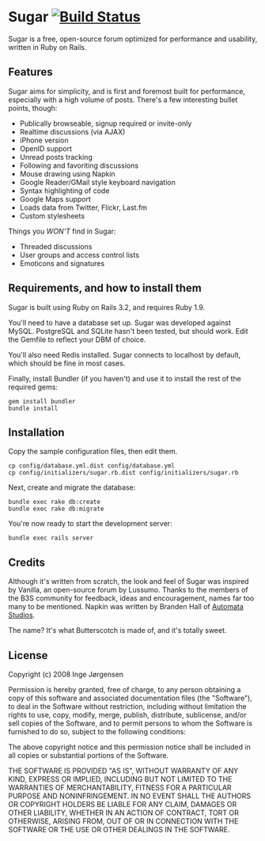 # Sugar [![Build Status](https://travis-ci.org/elektronaut/sugar.png)](https://travis-ci.org/elektronaut/sugar)

Sugar is a free, open-source forum optimized for performance and usability, written in Ruby on Rails.


## Features

Sugar aims for simplicity, and is first and foremost built for performance, especially with a high volume of posts. There's a few interesting bullet points, though:

* Publically browseable, signup required or invite-only
* Realtime discussions (via AJAX)
* iPhone version
* OpenID support
* Unread posts tracking
* Following and favoriting discussions
* Mouse drawing using Napkin
* Google Reader/GMail style keyboard navigation
* Syntax highlighting of code
* Google Maps support
* Loads data from Twitter, Flickr, Last.fm
* Custom stylesheets

Things you *WON'T* find in Sugar:

* Threaded discussions
* User groups and access control lists
* Emoticons and signatures


## Requirements, and how to install them

Sugar is built using Ruby on Rails 3.2, and requires Ruby 1.9.

You'll need to have a database set up. Sugar was developed against MySQL. PostgreSQL and SQLite hasn't been tested, but should work. Edit the Gemfile to reflect your DBM of choice.

You'll also need Redis installed. Sugar connects to localhost by default, which should be fine in most cases.

Finally, install Bundler (if you haven't) and use it to install the rest of the required gems:

```
gem install bundler
bundle install
```

## Installation

Copy the sample configuration files, then edit them.

```
cp config/database.yml.dist config/database.yml
cp config/initializers/sugar.rb.dist config/initializers/sugar.rb
```

Next, create and migrate the database:

```
bundle exec rake db:create
bundle exec rake db:migrate
```

You're now ready to start the development server:

```
bundle exec rails server
```


## Credits

Although it's written from scratch, the look and feel of Sugar was inspired by Vanilla, an open-source forum by Lussumo. Thanks to the members of the B3S community for feedback, ideas and encouragement, names far too many to be mentioned. Napkin was written by Branden Hall of [Automata Studios](http://automatastudios.com/).

The name? It's what Butterscotch is made of, and it's totally sweet.


## License

Copyright (c) 2008 Inge Jørgensen

Permission is hereby granted, free of charge, to any person obtaining a copy
of this software and associated documentation files (the "Software"), to deal
in the Software without restriction, including without limitation the rights
to use, copy, modify, merge, publish, distribute, sublicense, and/or sell
copies of the Software, and to permit persons to whom the Software is
furnished to do so, subject to the following conditions:

The above copyright notice and this permission notice shall be included in
all copies or substantial portions of the Software.

THE SOFTWARE IS PROVIDED "AS IS", WITHOUT WARRANTY OF ANY KIND, EXPRESS OR
IMPLIED, INCLUDING BUT NOT LIMITED TO THE WARRANTIES OF MERCHANTABILITY,
FITNESS FOR A PARTICULAR PURPOSE AND NONINFRINGEMENT. IN NO EVENT SHALL THE
AUTHORS OR COPYRIGHT HOLDERS BE LIABLE FOR ANY CLAIM, DAMAGES OR OTHER
LIABILITY, WHETHER IN AN ACTION OF CONTRACT, TORT OR OTHERWISE, ARISING FROM,
OUT OF OR IN CONNECTION WITH THE SOFTWARE OR THE USE OR OTHER DEALINGS IN
THE SOFTWARE.
